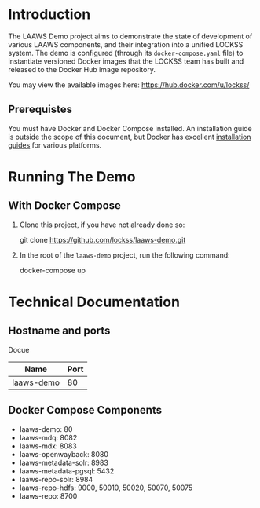 # Introduction
The LAAWS Demo project aims to demonstrate the state of development of various LAAWS components, and their integration 
into a unified LOCKSS system. The demo is configured (through its `docker-compose.yaml` file) to instantiate versioned 
Docker images that the LOCKSS team has built and released to the Docker Hub image repository. 

You may view the available images here: https://hub.docker.com/u/lockss/

## Prerequistes

You must have Docker and Docker Compose installed. An installation guide is outside the scope of this document, but 
Docker has excellent [installation guides](https://docs.docker.com/engine/installation/) for various platforms.

# Running The Demo

## With Docker Compose

1. Clone this project, if you have not already done so:

    git clone https://github.com/lockss/laaws-demo.git

1. In the root of the `laaws-demo` project, run the following command:

    docker-compose up
    
# Technical Documentation

## Hostname and ports
Docue

| Name | Port |
|------|------|
| laaws-demo | 80 |

## Docker Compose Components
* laaws-demo: 80
* laaws-mdq: 8082
* laaws-mdx: 8083
* laaws-openwayback: 8080
* laaws-metadata-solr: 8983
* laaws-metadata-pgsql: 5432
* laaws-repo-solr: 8984
* laaws-repo-hdfs: 9000, 50010, 50020, 50070, 50075
* laaws-repo: 8700

